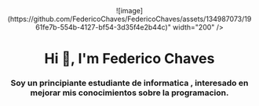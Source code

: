 <div id="header" align="center">
  ![image](https://github.com/FedericoChaves/FedericoChaves/assets/134987073/1961fe7b-554b-4127-bf54-3d35f4e2b44c)" width="200" />
  <h1 align="center">Hi 👋, I'm Federico Chaves</h1>                                                                             
  <h3 align= "center">Soy un principiante estudiante de informatica , interesado en mejorar mis conocimientos sobre la programacion.
                     </h3>                  
                     </div>




